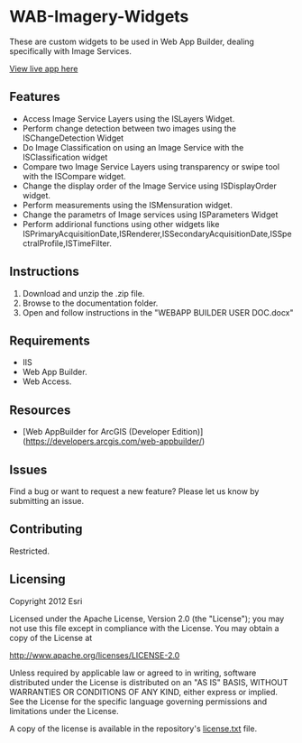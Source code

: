 # WAB-Imagery-Widgets

These are custom widgets to be used in Web App Builder, dealing specifically with Image Services. 

[View live app here]( )


## Features
* Access Image Service Layers using the ISLayers Widget.
* Perform change detection between two images using the ISChangeDetection Widget
* Do Image Classification on using an Image Service with the ISClassification widget
* Compare two Image Service Layers using transparency or swipe tool with the ISCompare widget.
* Change the display order of the Image Service using ISDisplayOrder widget.
* Perform measurements using the ISMensuration widget.
* Change the parametrs of Image services using ISParameters Widget
* Perform addirional functions using other widgets like ISPrimaryAcquisitionDate,ISRenderer,ISSecondaryAcquisitionDate,ISSpectralProfile,ISTimeFilter.

## Instructions

1. Download and unzip the .zip file.
2. Browse to the documentation folder.
3. Open and follow instructions in the "WEBAPP BUILDER USER DOC.docx" 

## Requirements

* IIS 
* Web App Builder.
* Web Access.

## Resources

* [Web AppBuilder for ArcGIS (Developer Edition)] (https://developers.arcgis.com/web-appbuilder/)

## Issues

Find a bug or want to request a new feature?  Please let us know by submitting an issue.

## Contributing

Restricted.  

## Licensing
Copyright 2012 Esri

Licensed under the Apache License, Version 2.0 (the "License");
you may not use this file except in compliance with the License.
You may obtain a copy of the License at

   http://www.apache.org/licenses/LICENSE-2.0

Unless required by applicable law or agreed to in writing, software
distributed under the License is distributed on an "AS IS" BASIS,
WITHOUT WARRANTIES OR CONDITIONS OF ANY KIND, either express or implied.
See the License for the specific language governing permissions and
limitations under the License.

A copy of the license is available in the repository's [license.txt]( https://raw.github.com/Esri/mdcs-py/master/license.txt) file.
